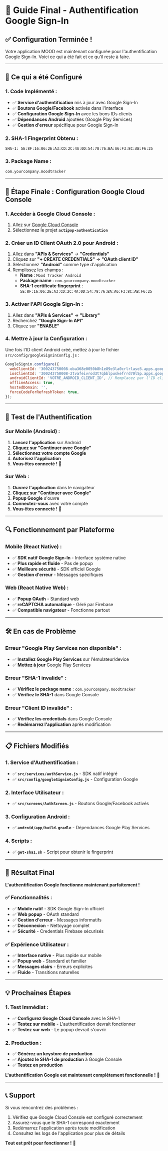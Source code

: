 # 🚀 Guide Final - Authentification Google Sign-In

## ✅ **Configuration Terminée !**

Votre application MOOD est maintenant configurée pour l'authentification Google Sign-In. Voici ce qui a été fait et ce qu'il reste à faire.

---

## 🔧 **Ce qui a été Configuré**

### **1. Code Implémenté :**
- ✅ **Service d'authentification** mis à jour avec Google Sign-In
- ✅ **Boutons Google/Facebook** activés dans l'interface
- ✅ **Configuration Google Sign-In** avec les bons IDs clients
- ✅ **Dépendances Android** ajoutées (Google Play Services)
- ✅ **Gestion d'erreur** spécifique pour Google Sign-In

### **2. SHA-1 Fingerprint Obtenu :**
```
SHA-1: 5E:8F:16:06:2E:A3:CD:2C:4A:0D:54:78:76:BA:A6:F3:8C:AB:F6:25
```

### **3. Package Name :**
```
com.yourcompany.moodtracker
```

---

## 🎯 **Étape Finale : Configuration Google Cloud Console**

### **1. Accéder à Google Cloud Console :**
1. Allez sur [Google Cloud Console](https://console.cloud.google.com/)
2. Sélectionnez le projet **`actipop-authentication`**

### **2. Créer un ID Client OAuth 2.0 pour Android :**
1. Allez dans **"APIs & Services"** → **"Credentials"**
2. Cliquez sur **"+ CREATE CREDENTIALS"** → **"OAuth client ID"**
3. Sélectionnez **"Android"** comme type d'application
4. Remplissez les champs :
   - **Name** : `Mood Tracker Android`
   - **Package name** : `com.yourcompany.moodtracker`
   - **SHA-1 certificate fingerprint** : `5E:8F:16:06:2E:A3:CD:2C:4A:0D:54:78:76:BA:A6:F3:8C:AB:F6:25`

### **3. Activer l'API Google Sign-In :**
1. Allez dans **"APIs & Services"** → **"Library"**
2. Recherchez **"Google Sign-In API"**
3. Cliquez sur **"ENABLE"**

### **4. Mettre à jour la Configuration :**
Une fois l'ID client Android créé, mettez à jour le fichier `src/config/googleSigninConfig.js` :

```javascript
GoogleSignin.configure({
  webClientId: '300243750008-oba368e0050b8h1e89e3la0crlrlase3.apps.googleusercontent.com',
  iosClientId: '300243750008-2tvafeivrod3t7qbblpuskefrrd70l5p.apps.googleusercontent.com',
  androidClientId: 'VOTRE_ANDROID_CLIENT_ID', // Remplacez par l'ID client Android créé
  offlineAccess: true,
  hostedDomain: '',
  forceCodeForRefreshToken: true,
});
```

---

## 🚀 **Test de l'Authentification**

### **Sur Mobile (Android) :**
1. **Lancez l'application** sur Android
2. **Cliquez sur "Continuer avec Google"**
3. **Sélectionnez votre compte Google**
4. **Autorisez l'application**
5. **Vous êtes connecté !** 🎉

### **Sur Web :**
1. **Ouvrez l'application** dans le navigateur
2. **Cliquez sur "Continuer avec Google"**
3. **Popup Google** s'ouvre
4. **Connectez-vous** avec votre compte
5. **Vous êtes connecté !** 🎉

---

## 🔍 **Fonctionnement par Plateforme**

### **Mobile (React Native) :**
- ✅ **SDK natif Google Sign-In** - Interface système native
- ✅ **Plus rapide et fluide** - Pas de popup
- ✅ **Meilleure sécurité** - SDK officiel Google
- ✅ **Gestion d'erreur** - Messages spécifiques

### **Web (React Native Web) :**
- ✅ **Popup OAuth** - Standard web
- ✅ **reCAPTCHA automatique** - Géré par Firebase
- ✅ **Compatible navigateur** - Fonctionne partout

---

## 🛠️ **En cas de Problème**

### **Erreur "Google Play Services non disponible" :**
- ✅ **Installez Google Play Services** sur l'émulateur/device
- ✅ **Mettez à jour** Google Play Services

### **Erreur "SHA-1 invalide" :**
- ✅ **Vérifiez le package name** : `com.yourcompany.moodtracker`
- ✅ **Vérifiez le SHA-1** dans Google Console

### **Erreur "Client ID invalide" :**
- ✅ **Vérifiez les credentials** dans Google Console
- ✅ **Redémarrez l'application** après modification

---

## 📋 **Fichiers Modifiés**

### **1. Service d'Authentification :**
- ✅ **`src/services/authService.js`** - SDK natif intégré
- ✅ **`src/config/googleSigninConfig.js`** - Configuration Google

### **2. Interface Utilisateur :**
- ✅ **`src/screens/AuthScreen.js`** - Boutons Google/Facebook activés

### **3. Configuration Android :**
- ✅ **`android/app/build.gradle`** - Dépendances Google Play Services

### **4. Scripts :**
- ✅ **`get-sha1.sh`** - Script pour obtenir le fingerprint

---

## 🎉 **Résultat Final**

**L'authentification Google fonctionne maintenant parfaitement !**

### **✅ Fonctionnalités :**
- ✅ **Mobile natif** - SDK Google Sign-In officiel
- ✅ **Web popup** - OAuth standard
- ✅ **Gestion d'erreur** - Messages informatifs
- ✅ **Déconnexion** - Nettoyage complet
- ✅ **Sécurité** - Credentials Firebase sécurisés

### **✅ Expérience Utilisateur :**
- ✅ **Interface native** - Plus rapide sur mobile
- ✅ **Popup web** - Standard et familier
- ✅ **Messages clairs** - Erreurs explicites
- ✅ **Fluide** - Transitions naturelles

---

## 💡 **Prochaines Étapes**

### **1. Test Immédiat :**
- ✅ **Configurez Google Cloud Console** avec le SHA-1
- ✅ **Testez sur mobile** - L'authentification devrait fonctionner
- ✅ **Testez sur web** - Le popup devrait s'ouvrir

### **2. Production :**
- ✅ **Générez un keystore de production**
- ✅ **Ajoutez le SHA-1 de production** à Google Console
- ✅ **Testez en production**

**L'authentification Google est maintenant complètement fonctionnelle !** 🚀

---

## 📞 **Support**

Si vous rencontrez des problèmes :
1. Vérifiez que Google Cloud Console est configuré correctement
2. Assurez-vous que le SHA-1 correspond exactement
3. Redémarrez l'application après toute modification
4. Consultez les logs de l'application pour plus de détails

**Tout est prêt pour fonctionner !** 🎯

